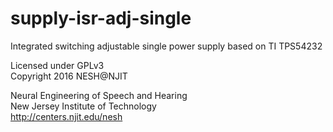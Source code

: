# supply-isr-adj-single
Integrated switching adjustable single power supply based on TI TPS54232

Licensed under GPLv3  
Copyright 2016 NESH@NJIT

Neural Engineering of Speech and Hearing  
New Jersey Institute of Technology  
http://centers.njit.edu/nesh
